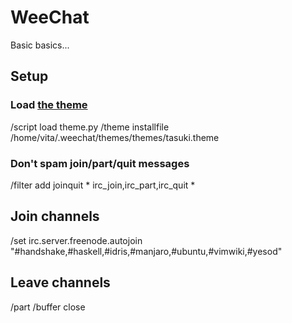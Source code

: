 # WeeChat

Basic basics...

## Setup

### Load [the theme](weechat/tasuki.theme)
/script load theme.py
/theme installfile /home/vita/.weechat/themes/themes/tasuki.theme

### Don't spam join/part/quit messages
/filter add joinquit * irc_join,irc_part,irc_quit *

## Join channels
/set irc.server.freenode.autojoin "#handshake,#haskell,#idris,#manjaro,#ubuntu,#vimwiki,#yesod"

## Leave channels
/part
/buffer close
